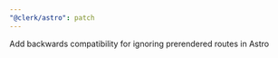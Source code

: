 ```yaml
---
"@clerk/astro": patch
---
```


Add backwards compatibility for ignoring prerendered routes in Astro
